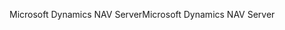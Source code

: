 <span data-ttu-id="0f09b-101">Microsoft Dynamics NAV Server</span><span class="sxs-lookup"><span data-stu-id="0f09b-101">Microsoft Dynamics NAV Server</span></span>